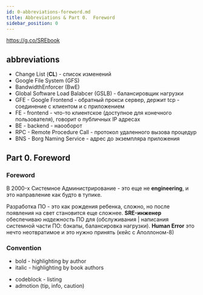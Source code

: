 ```yaml
---
id: 0-abbreviations-foreword.md
title: Abbreviations & Part 0.  Foreword
sidebar_position: 0
---
```


https://g.co/SREbook

## abbreviations

- Change List (**CL**) - список изменений
- Google File System (GFS)
- BandwidthEnforcer (BwE)
- Global Software Load Balabcer (GSLB) - балансировщик нагрузки
- GFE - Google Frontend - обратный прокси сервер, держит tcp - соединение с клиентом и с приложением
- FE - frontend - что-то клиентское (доступное для конечного пользователя), говорит о публичных IP адресах
- BE - backend - наооборот
- RPC - Remote Procedure Call - протокол удаленного вызова процедур
- BNS - Borg Naming Service - адрес до экземпляра приложения <!-- ссылка на p2 -->

## Part 0.  Foreword

### Foreword

В 2000-x Системное Администрирование - это еще не **engineering**, и это направление как будто в тупике.

Разработка ПО - это как рождения ребенка, сложно, но после появления на свет становится еще сложнее. **SRE-инженер** обеспечиваю *надежность* ПО для (обслуживания | написания системной части ПО: бэкапы, балансировка нагрузки). **Human Error** это нечто неотвратимое и это нужно принять (кейс с Аполлоном-8)

### Convention

- bold - highlighting by author
- italic - highlighting by book authors 
<!-- - code - -->
- codeblock - listing
- admotion (tip, info, caution)

